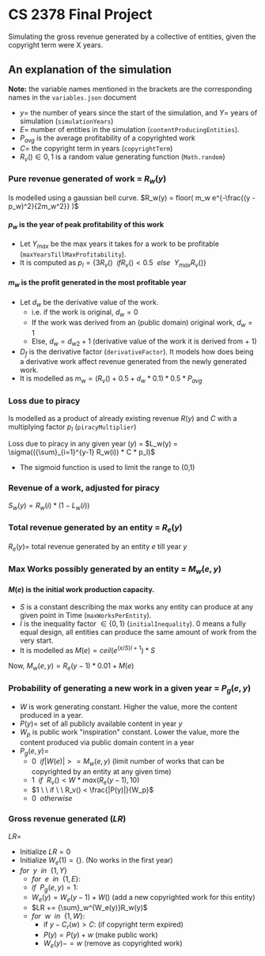 # CS 2378 Final Project

Simulating the gross revenue generated by a collective of entities,
given the copyright term were X years.

## An explanation of the simulation

**Note:** the variable names mentioned in the brackets are the corresponding names in the `variables.json` document

- $y =$ the number of years since the start of the simulation, and $Y=$ years of simulation (`simulationYears`)
- $E =$ number of entities in the simulation (`contentProducingEntities`).
- $P_{avg}$ is the average profitability of a copyrighted work
- $C =$ the copyright term in years (`copyrightTerm`)
- $R_v() \in {0,1}$ is a random value generating function (`Math.random`)

### Pure revenue generated  of work = $R_w(y)$

Is modelled using a gaussian bell curve.
$R_w(y) =  floor( m_w e^{-\frac{(y - p_w)^2}{2m_w^2}} )$

#### $p_w$ is the year of peak profitability of this work
- Let $Y_{max}$ be the max years it takes for a work to be profitable (`maxYearsTillMaxProfitability`).
- It is computed as $p_l = \{ 3R_v()\ \ if R_v() < 0.5 \ \ else \ \ Y_{max}R_v() \}$

#### $m_w$ is the profit generated in the most profitable year
- Let $d_w$ be the derivative value of the work.
	-  i.e. if the work is original, $d_w = 0$
	- If the work was derived from an (public domain) original work, $d_w = 1$
	- Else, $d_w = d_{w2} + 1$ (derivative value of the work it is derived from + 1)
- $D_f$ is the derivative factor (`derivativeFactor`). It models how does being a derivative work affect revenue generated from the newly generated work.
- It is modelled as $m_w = (R_v() + 0.5 + d_w*0.1)*0.5*P_{avg}$

### Loss due to piracy

Is modelled as a product of already existing revenue $R(y)$ and $C$ with a multiplying factor $p_l$ (`piracyMultiplier`)

Loss due to piracy in any given year ($y$) = $L_w(y) = \sigma(({\sum}_{i=1}^{y-1} R_w(i)) * C * p_l)$

- The sigmoid function is used to limit the range to (0,1)

###  Revenue of a work, adjusted for piracy

$S_w(y) = R_w(i) * (1 - L_w(i))$

### Total revenue generated by an entity = $R_e(y)$

$R_e(y) =$ total revenue generated by an entity $e$ till year $y$

### Max Works possibly generated by an entity = $M_w(e, y)$

#### $M(e)$ is the initial work production capacity.
- $S$ is a constant describing the max works any entity can produce at any given point in Time (`maxWorksPerEntity`).
- $I$ is the inequality factor $\in \{0,1\}$ (`initialInequality`). 0 means a fully equal design, all entities can produce the same amount of work from the very start.
- It is modelled as $M(e) = ceil( e^{(x/S)I + 1} ) * S$

Now, $M_w(e, y) = R_e(y-1)*0.01 + M(e)$

### Probability of generating a new work in a given year =  $P_g(e, y)$

- $W$ is work generating constant. Higher the value, more the content produced in a year.
- $P(y) =$ set of all publicly available content in year $y$
- $W_p$ is public work "inspiration" constant. Lower the value, more the content produced via public domain content in a year
- $P_g(e, y) =$
	- $0 \ \ if |W(e)| >= M_w(e, y)$ (limit number of works that can be copyrighted by an entity at any given time) 
	- $1 \ \ if \ \ R_v() < W * max(R_e(y-1), 10)$
	- $1 \ \ if \ \ R_v() < \frac{|P(y)|}{W_p}$
	- $0 \ \ otherwise$

### Gross revenue generated ($LR$)

$LR =$
- Initialize $LR = 0$
- Initialize $W_e(1) =\{\}$. (No works in the first year)
- $for \ \ y \ \ in \ \ \{1,Y\}$
	- $for \ \ e \ \ in  \ \ \{1,E\}$:
	- $if \ \ P_g(e, y) = 1$:
	- $W_e(y) = W_e(y-1) + W()$ (add a new copyrighted work for this entity)
	- $LR += {\sum}_w^{W_e(y)}R_w(y)$
	- $for \ \ w \ \ in  \ \ \{1,W\}$:
		- if $y - C_r(w) > C$: (if copyright term expired)
		- $P(y) = P(y) + w$ (make public work)
		- $W_e(y) -= w$ (remove as copyrighted work)